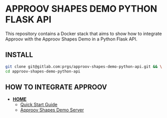 # APPROOV SHAPES DEMO PYTHON FLASK API

This repository contains a Docker stack that aims to show how to integrate 
Approov with the Approov Shapes Demo in a Python Flask API.


## INSTALL

```bash
git clone git@gitlab.com:prgs/approov-shapes-demo-python-api.git && \
cd approov-shapes-demo-python-api
```

## HOW TO INTEGRATE APPROOV

* **[HOME](./docs/approov-integration-with-nodejs-express-server.md)**
  + [Quick Start Guide](./docs/quick-start-guide.md)
  + [Approov Shapes Demo Server](./docs/approov-shapes-demo-server.md)
